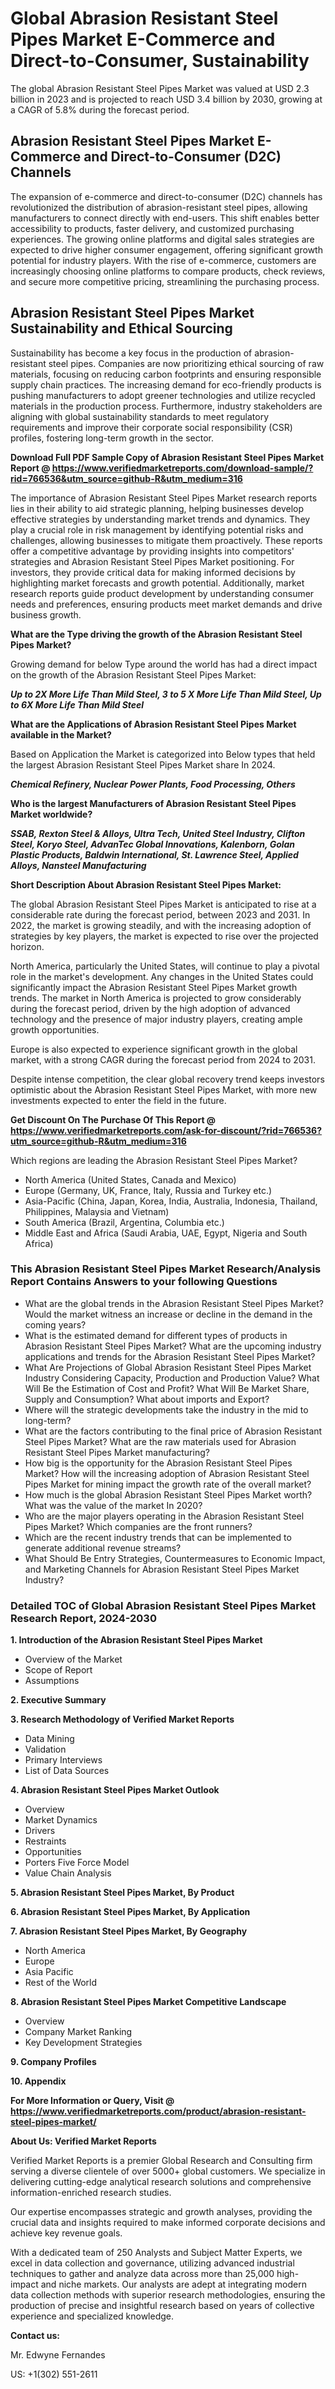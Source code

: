 <h1>Global Abrasion Resistant Steel Pipes Market E-Commerce and Direct-to-Consumer, Sustainability</h1><p class=""><p>The global Abrasion Resistant Steel Pipes Market was valued at USD 2.3 billion in 2023 and is projected to reach USD 3.4 billion by 2030, growing at a CAGR of 5.8% during the forecast period.</p><h2>Abrasion Resistant Steel Pipes Market E-Commerce and Direct-to-Consumer (D2C) Channels</h2><p>The expansion of e-commerce and direct-to-consumer (D2C) channels has revolutionized the distribution of abrasion-resistant steel pipes, allowing manufacturers to connect directly with end-users. This shift enables better accessibility to products, faster delivery, and customized purchasing experiences. The growing online platforms and digital sales strategies are expected to drive higher consumer engagement, offering significant growth potential for industry players. With the rise of e-commerce, customers are increasingly choosing online platforms to compare products, check reviews, and secure more competitive pricing, streamlining the purchasing process.</p><h2>Abrasion Resistant Steel Pipes Market Sustainability and Ethical Sourcing</h2><p>Sustainability has become a key focus in the production of abrasion-resistant steel pipes. Companies are now prioritizing ethical sourcing of raw materials, focusing on reducing carbon footprints and ensuring responsible supply chain practices. The increasing demand for eco-friendly products is pushing manufacturers to adopt greener technologies and utilize recycled materials in the production process. Furthermore, industry stakeholders are aligning with global sustainability standards to meet regulatory requirements and improve their corporate social responsibility (CSR) profiles, fostering long-term growth in the sector.</p></p><p class=""><strong>Download Full PDF Sample Copy of Abrasion Resistant Steel Pipes Market Report @ <a href="https://www.verifiedmarketreports.com/download-sample/?rid=766536&utm_source=github-R&utm_medium=316" target="_blank">https://www.verifiedmarketreports.com/download-sample/?rid=766536&utm_source=github-R&utm_medium=316</a></strong></p><p>The importance of&nbsp;Abrasion Resistant Steel Pipes Market research reports lies in their ability to aid strategic planning, helping businesses develop effective strategies by understanding market trends and dynamics. They play a crucial role in risk management by identifying potential risks and challenges, allowing businesses to mitigate them proactively. These reports offer a competitive advantage by providing insights into competitors' strategies and Abrasion Resistant Steel Pipes Market positioning. For investors, they provide critical data for making informed decisions by highlighting market forecasts and growth potential. Additionally, market research reports guide product development by understanding consumer needs and preferences, ensuring products meet market demands and drive business growth.</p><p><strong>What are the&nbsp;Type driving the growth of the Abrasion Resistant Steel Pipes Market?</strong></p><p id="" class="">Growing demand for below Type around the world has had a direct impact on the growth of the Abrasion Resistant Steel Pipes Market:</p><p class=""><em><strong>Up to 2X More Life Than Mild Steel, 3 to 5 X More Life Than Mild Steel, Up to 6X More Life Than Mild Steel</strong></em></p><p class=""><strong>What are the&nbsp;Applications&nbsp;of Abrasion Resistant Steel Pipes Market available in the Market?</strong></p><p id="" class="">Based on Application the Market is categorized into Below types that held the largest Abrasion Resistant Steel Pipes Market share In 2024.</p><p class=""><em><strong>Chemical Refinery, Nuclear Power Plants, Food Processing, Others</strong></em></p><p class=""><strong>Who is the largest Manufacturers of Abrasion Resistant Steel Pipes Market worldwide?</strong></p><p><em><strong>SSAB, Rexton Steel & Alloys, Ultra Tech, United Steel Industry, Clifton Steel, Koryo Steel, AdvanTec Global Innovations, Kalenborn, Golan Plastic Products, Baldwin International, St. Lawrence Steel, Applied Alloys, Nansteel Manufacturing</strong></em></p><p id="" class=""><strong>Short Description About Abrasion Resistant Steel Pipes Market:</strong></p><p>The global Abrasion Resistant Steel Pipes Market is anticipated to rise at a considerable rate during the forecast period, between 2023 and 2031. In 2022, the market is growing steadily, and with the increasing adoption of strategies by key players, the market is expected to rise over the projected horizon.</p><p>North America, particularly the United States, will continue to play a pivotal role in the market's development. Any changes in the United States could significantly impact the Abrasion Resistant Steel Pipes Market growth trends. The market in North America is projected to grow considerably during the forecast period, driven by the high adoption of advanced technology and the presence of major industry players, creating ample growth opportunities.</p><p>Europe is also expected to experience significant growth in the global market, with a strong CAGR during the forecast period from 2024 to 2031.</p><p>Despite intense competition, the clear global recovery trend keeps investors optimistic about the Abrasion Resistant Steel Pipes Market, with more new investments expected to enter the field in the future.</p><p id="" class=""><strong>Get Discount On The Purchase Of This Report @ <a href="https://www.verifiedmarketreports.com/ask-for-discount/?rid=766536?utm_source=github-R&utm_medium=316" target="_blank">https://www.verifiedmarketreports.com/ask-for-discount/?rid=766536?utm_source=github-R&utm_medium=316</a></strong></p><p class="">Which regions are leading the Abrasion Resistant Steel Pipes Market?</p><ul><li>North America (United States, Canada and Mexico)</li><li>Europe (Germany, UK, France, Italy, Russia and Turkey etc.)</li><li>Asia-Pacific (China, Japan, Korea, India, Australia, Indonesia, Thailand, Philippines, Malaysia and Vietnam)</li><li>South America (Brazil, Argentina, Columbia etc.)</li><li>Middle East and Africa (Saudi Arabia, UAE, Egypt, Nigeria and South Africa)</li></ul><h3 id="" class="">This Abrasion Resistant Steel Pipes Market Research/Analysis Report Contains Answers to your following Questions</h3><ul><li>What are the global trends in the Abrasion Resistant Steel Pipes Market? Would the market witness an increase or decline in the demand in the coming years?</li><li>What is the estimated demand for different types of products in Abrasion Resistant Steel Pipes Market? What are the upcoming industry applications and trends for the Abrasion Resistant Steel Pipes Market?</li><li>What Are Projections of Global Abrasion Resistant Steel Pipes Market Industry Considering Capacity, Production and Production Value? What Will Be the Estimation of Cost and Profit? What Will Be Market Share, Supply and Consumption? What about imports and Export?</li><li>Where will the strategic developments take the industry in the mid to long-term?</li><li>What are the factors contributing to the final price of Abrasion Resistant Steel Pipes Market? What are the raw materials used for Abrasion Resistant Steel Pipes Market manufacturing?</li><li>How big is the opportunity for the Abrasion Resistant Steel Pipes Market? How will the increasing adoption of Abrasion Resistant Steel Pipes Market for mining impact the growth rate of the overall market?</li><li>How much is the global Abrasion Resistant Steel Pipes Market worth? What was the value of the market In 2020?</li><li>Who are the major players operating in the Abrasion Resistant Steel Pipes Market? Which companies are the front runners?</li><li>Which are the recent industry trends that can be implemented to generate additional revenue streams?</li><li>What Should Be Entry Strategies, Countermeasures to Economic Impact, and Marketing Channels for Abrasion Resistant Steel Pipes Market Industry?</li></ul><h3 id="" class="">Detailed TOC of Global Abrasion Resistant Steel Pipes Market Research Report, 2024-2030</h3><p id="" class=""><strong>1. Introduction of the Abrasion Resistant Steel Pipes Market</strong></p><ul><li>Overview of the Market</li><li>Scope of Report</li><li>Assumptions</li></ul><p id="" class=""><strong>2. Executive Summary</strong></p><p id="" class=""><strong>3. Research Methodology of Verified Market Reports</strong></p><ul><li>Data Mining</li><li>Validation</li><li>Primary Interviews</li><li>List of Data Sources</li></ul><p id="" class=""><strong>4. Abrasion Resistant Steel Pipes Market Outlook</strong></p><ul><li>Overview</li><li>Market Dynamics</li><li>Drivers</li><li>Restraints</li><li>Opportunities</li><li>Porters Five Force Model</li><li>Value Chain Analysis</li></ul><p id="" class=""><strong>5. Abrasion Resistant Steel Pipes Market, By Product</strong></p><p id="" class=""><strong>6. Abrasion Resistant Steel Pipes Market, By Application</strong></p><p id="" class=""><strong>7. Abrasion Resistant Steel Pipes Market, By Geography</strong></p><ul><li>North America</li><li>Europe</li><li>Asia Pacific</li><li>Rest of the World</li></ul><p id="" class=""><strong>8. Abrasion Resistant Steel Pipes Market Competitive Landscape</strong></p><ul><li>Overview</li><li>Company Market Ranking</li><li>Key Development Strategies</li></ul><p id="" class=""><strong>9. Company Profiles</strong></p><p id="" class=""><strong>10. Appendix</strong></p><p id="" class=""><strong>For More Information or Query, Visit @ <a href="https://www.verifiedmarketreports.com/product/abrasion-resistant-steel-pipes-market/" target="_blank">https://www.verifiedmarketreports.com/product/abrasion-resistant-steel-pipes-market/</a></strong></p><p id="" class=""><strong>About Us: Verified Market Reports</strong></p><p id="" class="">Verified Market Reports is a premier Global Research and Consulting firm serving a diverse clientele of over 5000+ global customers. We specialize in delivering cutting-edge analytical research solutions and comprehensive information-enriched research studies.</p><p id="" class="">Our expertise encompasses strategic and growth analyses, providing the crucial data and insights required to make informed corporate decisions and achieve key revenue goals.</p><p id="" class="">With a dedicated team of 250 Analysts and Subject Matter Experts, we excel in data collection and governance, utilizing advanced industrial techniques to gather and analyze data across more than 25,000 high-impact and niche markets. Our analysts are adept at integrating modern data collection methods with superior research methodologies, ensuring the production of precise and insightful research based on years of collective experience and specialized knowledge.</p><p id="" class=""><strong>Contact us:</strong></p><p id="" class="">Mr. Edwyne Fernandes</p><p id="" class="">US: +1(302) 551-2611</p>